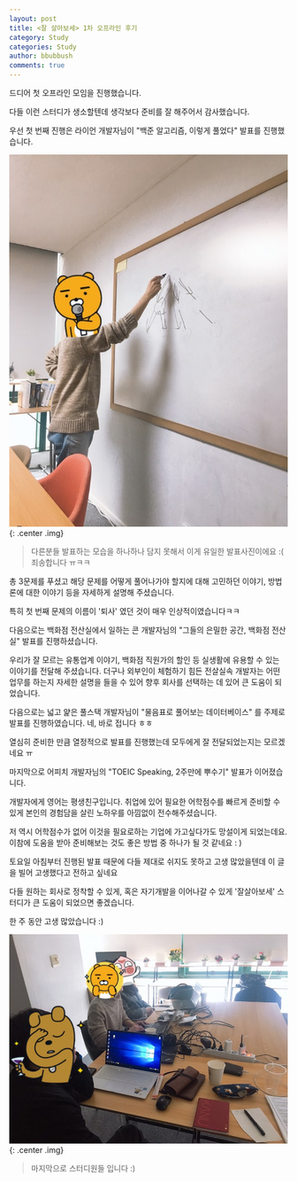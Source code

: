```yaml
---
layout: post
title: <잘 살아보세> 1차 오프라인 후기
category: Study
categories: Study
author: bbubbush
comments: true
---
```


드디어 첫 오프라인 모임을 진행했습니다.

다들 이런 스터디가 생소할텐데 생각보다 준비를 잘 해주어서 감사했습니다.

우선 첫 번째 진행은 라이언 개발자님이 "백준 알고리즘, 이렇게 풀었다" 발표를 진행했습니다.

![라이언 닮은 개발자분의 강의](/assets/img/study/2019-03-10_Study1.png){: .center .img}
>다른분들 발표하는 모습을 하나하나 담지 못해서 이게 유일한 발표사진이에요 :(  죄송합니다 ㅠㅋㅋ

총 3문제를 푸셨고 해당 문제를 어떻게 풀어나가야 할지에 대해 고민하던 이야기, 방법론에 대한 이야기 등을 자세하게 설명해 주셨습니다.

특히 첫 번째 문제의 이름이 '퇴사' 였던 것이 매우 인상적이였습니다ㅋㅋ

다음으로는 백화점 전산실에서 일하는 콘 개발자님의 "그들의 은밀한 공간, 백화점 전산실" 발표를 진행하셨습니다.

우리가 잘 모르는 유통업계 이야기, 백화점 직원가의 할인 등 실생활에 유용할 수 있는 이야기를 전달해 주셨습니다.
더구나 외부인이 체험하기 힘든 전살실속 개발자는 어떤 업무를 하는지 자세한 설명을 들을 수 있어 향후 회사를 선택하는 데 있어 큰 도움이 되었습니다.

다음으로는 넓고 얉은 풀스택 개발자님이 "물음표로 풀어보는 데이터베이스" 를 주제로 발표를 진행하였습니다.  네, 바로 접니다 ㅎㅎ

열심히 준비한 만큼 열정적으로 발표를 진행했는데 모두에게 잘 전달되었는지는 모르겠네요 ㅠ

마지막으로 어피치 개발자님의 "TOEIC Speaking, 2주만에 뿌수기" 발표가 이어졌습니다.

개발자에게 영어는 평생친구입니다. 취업에 있어 필요한 어학점수를 빠르게 준비할 수 있게 본인의 경험담을 살린 노하우를 아낌없이 전수해주셨습니다.

저 역시 어학점수가 없어 이것을 필요로하는 기업에 가고싶다가도 망설이게 되었는데요. 이참에 도움을 받아 준비해보는 것도 좋은 방법 중 하나가 될 것 같네요 : )


토요일 아침부터 진행된 발표 때문에 다들 제대로 쉬지도 못하고 고생 많았을텐데 이 글을 빌어 고생했다고 전하고 싶네요

다들 원하는 회사로 정착할 수 있게, 혹은 자기개발을 이어나갈 수 있게 '잘살아보세' 스터디가 큰 도움이 되었으면 좋겠습니다.

한 주 동안 고생 많았습니다 :)

![저희 모습입니다](/assets/img/study/2019-03-10_Study2.png){: .center .img}
> 마지막으로 스터디원들 입니다 :)
